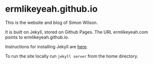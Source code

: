 # ermlikeyeah.github.io

This is the website and blog of Simon Wilson.

It is built on Jekyll, stored on Github Pages. The URL ermlikeyeah.com points to ermlikeyeah.github.io.

Instructions for installing Jekyll are [here](https://jekyllrb.com/docs/installation/).

To run the site locally run `jekyll server` from the home directory.
